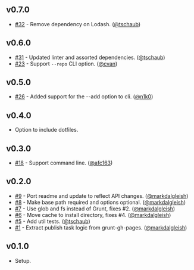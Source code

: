 ## v0.7.0

* [#32](https://github.com/tschaub/gh-pages/pull/32) - Remove dependency on Lodash. ([@tschaub](https://github.com/tschaub))

## v0.6.0

 * [#31](https://github.com/tschaub/gh-pages/pull/31) - Updated linter and assorted dependencies. ([@tschaub](https://github.com/tschaub))
 * [#23](https://github.com/tschaub/gh-pages/pull/23) - Support `--repo` CLI option. ([@cvan](https://github.com/cvan))

## v0.5.0

  * [#26](https://github.com/tschaub/gh-pages/pull/26) - Added support for the --add option to cli. ([@n1k0](https://github.com/n1k0))

## v0.4.0

 * Option to include dotfiles.

## v0.3.0

 * [#18](https://github.com/tschaub/gh-pages/pull/18) - Support command line. ([@afc163](https://github.com/afc163))

## v0.2.0

 * [#9](https://github.com/tschaub/gh-pages/pull/9) - Port readme and update to reflect API changes. ([@markdalgleish](https://github.com/markdalgleish))
 * [#8](https://github.com/tschaub/gh-pages/pull/8) - Make base path required and options optional. ([@markdalgleish](https://github.com/markdalgleish))
 * [#7](https://github.com/tschaub/gh-pages/pull/7) - Use glob and fs instead of Grunt, fixes #2. ([@markdalgleish](https://github.com/markdalgleish))
 * [#6](https://github.com/tschaub/gh-pages/pull/6) - Move cache to install directory, fixes #4. ([@markdalgleish](https://github.com/markdalgleish))
 * [#5](https://github.com/tschaub/gh-pages/pull/5) - Add util tests. ([@tschaub](https://github.com/tschaub))
 * [#1](https://github.com/tschaub/gh-pages/pull/1) - Extract publish task logic from grunt-gh-pages. ([@markdalgleish](https://github.com/markdalgleish))

## v0.1.0

  * Setup.
